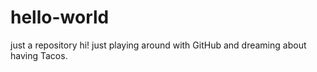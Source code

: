# hello-world
just a repository 
hi! 
just playing around with GitHub and dreaming about having Tacos.
